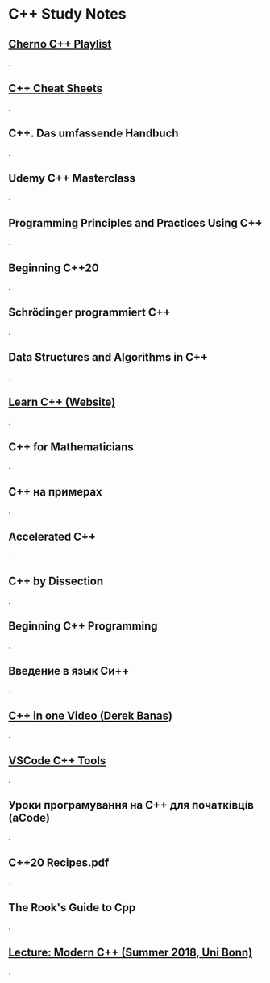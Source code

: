 # C++ Study Notes

## [Cherno C++ Playlist](https://www.youtube.com/playlist?list=PLlrATfBNZ98dudnM48yfGUldqGD0S4FFb)

.

## [C++ Cheat Sheets](https://hackingcpp.com/cpp/cheat_sheets.html)

.

## C++. Das umfassende Handbuch

.

## Udemy C++ Masterclass

.

## Programming Principles and Practices Using C++

.

## Beginning C++20

.

## Schrödinger programmiert C++

.

## Data Structures and Algorithms in C++

.

## [Learn C++ (Website)](https://www.learncpp.com/)

.

## C++ for Mathematicians

.

## C++ на примерах

.

## Accelerated C++

.

## C++ by Dissection

.

## Beginning C++ Programming

.

## Введение в язык Си++

.

## [C++ in one Video (Derek Banas)](https://www.youtube.com/watch?v=6y0bp-mnYU0)

.

## [VSCode C++ Tools](https://marketplace.visualstudio.com/items?itemName=ms-vscode.cpptools)

.

## Уроки програмування на С++ для початківців (aCode)

.

## C++20 Recipes.pdf

.

## The Rook's Guide to Cpp

.

## [Lecture: Modern C++ (Summer 2018, Uni Bonn)](https://www.youtube.com/watch?v=F_vIB3yjxaM&list=PLgnQpQtFTOGR50iIOtO36nK6aNPtVq98C)

.

